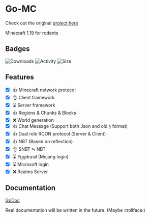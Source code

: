 # Go-MC

Check out the original [project here](https://github.com/Tnze/go-mc)

Minecraft 1.19 for rodents

## Badges
![Downloads](https://img.shields.io/github/downloads/Edouard127/go-mc/total)
![Activity](https://img.shields.io/github/commit-activity/w/Edouard127/go-mc)
![Size](https://img.shields.io/github/languages/code-size/Edouard127/go-mc)

## Features

- [x] 👍 Minecraft network protocol
- [x] 👌 Client framework
- [x] ⌛ Server framework
- [x] 👍 Regions & Chunks & Blocks
- [x] ❌ World generation
- [x] 👍 Chat Message (Support both Json and old `§` format)
- [x] 👍 Dual role RCON protocol (Server & Client)
- [x] 👍 NBT (Based on reflection)
- [x] 👌 SNBT ⇋ NBT
- [x] ⌛ Yggdrasil (Mojang login)
- [x] ⌛ Microsoft login
- [x] ❌ Realms Server

## Documentation

[GoDoc](https://pkg.go.dev/github.com/Tnze/go-mc?tab=doc)

Real documentation will be written in the future. (Maybe :trollface:)
